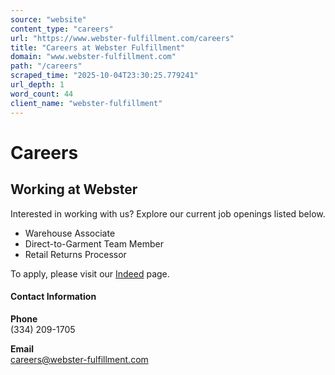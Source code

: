 ```yaml
---
source: "website"
content_type: "careers"
url: "https://www.webster-fulfillment.com/careers"
title: "Careers at Webster Fulfillment"
domain: "www.webster-fulfillment.com"
path: "/careers"
scraped_time: "2025-10-04T23:30:25.779241"
url_depth: 1
word_count: 44
client_name: "webster-fulfillment"
---
```


# Careers

## Working at Webster

Interested in working with us? Explore our current job openings listed below.

* Warehouse Associate  
* Direct-to-Garment Team Member  
* Retail Returns Processor  

To apply, please visit our [Indeed](https://www.indeed.com/cmp/Webster-Fulfillment) page.

#### Contact Information

**Phone**  
(334) 209-1705

**Email**  
careers@webster-fulfillment.com